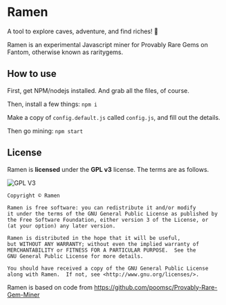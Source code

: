 # Ramen
A tool to explore caves, adventure, and find riches! 💎

Ramen is an experimental Javascript miner for Provably Rare Gems on Fantom, otherwise known as raritygems.

## How to use
First, get NPM/nodejs installed. And grab all the files, of course.

Then, install a few things:
`npm i`

Make a copy of `config.default.js` called `config.js`, and fill out the details.

Then go mining:
`npm start`

## License

Ramen is **licensed** under the **GPL v3** license. The terms are as follows.

![GPL V3](https://www.gnu.org/graphics/gplv3-127x51.png)
    
    Copyright © Ramen

    Ramen is free software: you can redistribute it and/or modify
    it under the terms of the GNU General Public License as published by
    the Free Software Foundation, either version 3 of the License, or
    (at your option) any later version.

    Ramen is distributed in the hope that it will be useful,
    but WITHOUT ANY WARRANTY; without even the implied warranty of
    MERCHANTABILITY or FITNESS FOR A PARTICULAR PURPOSE.  See the
    GNU General Public License for more details.

    You should have received a copy of the GNU General Public License
    along with Ramen.  If not, see <http://www.gnu.org/licenses/>.
    
Ramen is based on code from https://github.com/poomsc/Provably-Rare-Gem-Miner
